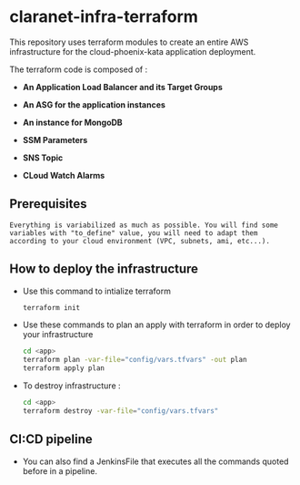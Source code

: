 # claranet-infra-terraform

This repository uses terraform modules to create an entire AWS infrastructure for the cloud-phoenix-kata application deployment.

The terraform code is composed of :

- **An Application Load Balancer and its Target Groups** 

- **An ASG for the application instances**

- **An instance for MongoDB** 

- **SSM Parameters**

- **SNS Topic**

- **CLoud Watch Alarms** 

## Prerequisites
    Everything is variabilized as much as possible. You will find some variables with "to_define" value, you will need to adapt them according to your cloud environment (VPC, subnets, ami, etc...).


## How to deploy the infrastructure

- Use this command to intialize terraform
   
    ```bash        
    terraform init
    ```

- Use these commands to plan an apply with terraform in order to deploy your infrastructure

    ```bash
    cd <app>
    terraform plan -var-file="config/vars.tfvars" -out plan
    terraform apply plan
    ```

- To destroy infrastructure :
    ```bash
    cd <app>
    terraform destroy -var-file="config/vars.tfvars"
    ```

## CI:CD pipeline
- You can also find a JenkinsFile that executes all the commands quoted before in a pipeline.
